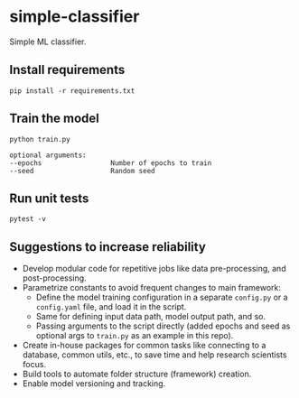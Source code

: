 # simple-classifier

Simple ML classifier.

## Install requirements
```
pip install -r requirements.txt
```

## Train the model
```
python train.py

optional arguments:
--epochs                 Number of epochs to train
--seed                   Random seed
```

## Run unit tests
```
pytest -v
```

## Suggestions to increase reliability
- Develop modular code for repetitive jobs like data pre-processing, and post-processing.
- Parametrize constants to avoid frequent changes to main framework:
    - Define the model training configuration in a separate ```config.py``` or a ```config.yaml``` file, and load it in the script.
    - Same for defining input data path, model output path, and so.
    - Passing arguments to the script directly (added epochs and seed as optional args to ```train.py``` as an example in this repo).
- Create in-house packages for common tasks like connecting to a database, common utils, etc., to save time and help research scientists focus.
- Build tools to automate folder structure (framework) creation.
- Enable model versioning and tracking.
